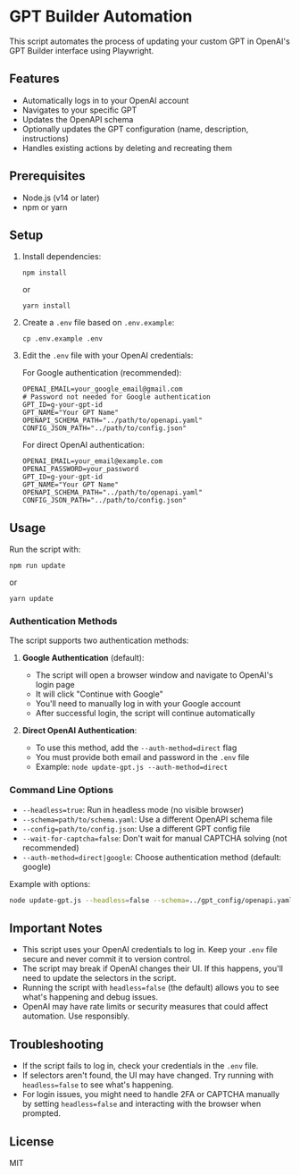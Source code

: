 # GPT Builder Automation

This script automates the process of updating your custom GPT in OpenAI's GPT Builder interface using Playwright.

## Features

- Automatically logs in to your OpenAI account
- Navigates to your specific GPT
- Updates the OpenAPI schema
- Optionally updates the GPT configuration (name, description, instructions)
- Handles existing actions by deleting and recreating them

## Prerequisites

- Node.js (v14 or later)
- npm or yarn

## Setup

1. Install dependencies:
   ```
   npm install
   ```
   or
   ```
   yarn install
   ```

2. Create a `.env` file based on `.env.example`:
   ```
   cp .env.example .env
   ```

3. Edit the `.env` file with your OpenAI credentials:
   
   For Google authentication (recommended):
   ```
   OPENAI_EMAIL=your_google_email@gmail.com
   # Password not needed for Google authentication
   GPT_ID=g-your-gpt-id
   GPT_NAME="Your GPT Name"
   OPENAPI_SCHEMA_PATH="../path/to/openapi.yaml"
   CONFIG_JSON_PATH="../path/to/config.json"
   ```
   
   For direct OpenAI authentication:
   ```
   OPENAI_EMAIL=your_email@example.com
   OPENAI_PASSWORD=your_password
   GPT_ID=g-your-gpt-id
   GPT_NAME="Your GPT Name"
   OPENAPI_SCHEMA_PATH="../path/to/openapi.yaml"
   CONFIG_JSON_PATH="../path/to/config.json"
   ```

## Usage

Run the script with:

```
npm run update
```

or

```
yarn update
```

### Authentication Methods

The script supports two authentication methods:

1. **Google Authentication** (default): 
   - The script will open a browser window and navigate to OpenAI's login page
   - It will click "Continue with Google"
   - You'll need to manually log in with your Google account
   - After successful login, the script will continue automatically

2. **Direct OpenAI Authentication**:
   - To use this method, add the `--auth-method=direct` flag
   - You must provide both email and password in the `.env` file
   - Example: `node update-gpt.js --auth-method=direct`

### Command Line Options

- `--headless=true`: Run in headless mode (no visible browser)
- `--schema=path/to/schema.yaml`: Use a different OpenAPI schema file
- `--config=path/to/config.json`: Use a different GPT config file
- `--wait-for-captcha=false`: Don't wait for manual CAPTCHA solving (not recommended)
- `--auth-method=direct|google`: Choose authentication method (default: google)

Example with options:
```bash
node update-gpt.js --headless=false --schema=../gpt_config/openapi.yaml --auth-method=google
```

## Important Notes

- This script uses your OpenAI credentials to log in. Keep your `.env` file secure and never commit it to version control.
- The script may break if OpenAI changes their UI. If this happens, you'll need to update the selectors in the script.
- Running the script with `headless=false` (the default) allows you to see what's happening and debug issues.
- OpenAI may have rate limits or security measures that could affect automation. Use responsibly.

## Troubleshooting

- If the script fails to log in, check your credentials in the `.env` file.
- If selectors aren't found, the UI may have changed. Try running with `headless=false` to see what's happening.
- For login issues, you might need to handle 2FA or CAPTCHA manually by setting `headless=false` and interacting with the browser when prompted.

## License

MIT 